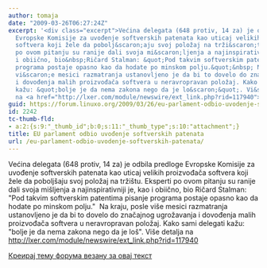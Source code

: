 ```yaml
---
author: tomaja
date: "2009-03-26T06:27:24Z"
excerpt: '<div class="excerpt">Većina delegata (648 protiv, 14 za) je odbila predloge
  Evropske Komisije za uvođenje softverskih patenata kao uticaj velikih proizvođača
  softvera koji žele da pobolj&scaron;aju svoj položaj na trži&scaron;tu. Eksperti
  po ovom pitanju su ranije dali svoja mi&scaron;ljenja a najinspirativniji je, kao
  i obiično, bio&nbsp;Ričard Stalman: &quot;Pod takvim softverskim patentima pisanje
  programa postaje opasno kao da hodate po minskom polju.&quot;&nbsp; Na kraju, posle
  vi&scaron;e mesici razmatranja ustanovljeno je da bi to dovelo do značajnog ugrožavanja
  i dovođenja malih proizvođača softvera u neravropravan položaj. Kako sami delegati
  kažu: &quot;bolje je da nema zakona nego da je lo&scaron;&quot;. Vi&scaron;e detalja
  na <a href="http://lxer.com/module/newswire/ext_link.php?rid=117940">http://lxer.com/module/newswire/ext_link.php?rid=117940</a></div>'
guid: https://forum.linuxo.org/2009/03/26/eu-parlament-odbio-uvodenje-softverskih-patenata/
id: 2242
tc-thumb-fld:
- a:2:{s:9:"_thumb_id";b:0;s:11:"_thumb_type";s:10:"attachment";}
title: EU parlament odbio uvođenje softverskih patenata
url: /eu-parlament-odbio-uvodenje-softverskih-patenata/
---
```

<div class="excerpt">
  Većina delegata (648 protiv, 14 za) je odbila predloge Evropske Komisije za uvođenje softverskih patenata kao uticaj velikih proizvođača softvera koji žele da pobolj&scaron;aju svoj položaj na trži&scaron;tu. Eksperti po ovom pitanju su ranije dali svoja mi&scaron;ljenja a najinspirativniji je, kao i obiično, bio&nbsp;Ričard Stalman: "Pod takvim softverskim patentima pisanje programa postaje opasno kao da hodate po minskom polju."&nbsp; Na kraju, posle vi&scaron;e mesici razmatranja ustanovljeno je da bi to dovelo do značajnog ugrožavanja i dovođenja malih proizvođača softvera u neravropravan položaj. Kako sami delegati kažu: "bolje je da nema zakona nego da je lo&scaron;". Vi&scaron;e detalja na <a href="http://lxer.com/module/newswire/ext_link.php?rid=117940">http://lxer.com/module/newswire/ext_link.php?rid=117940</a>
</div>

<!--break-->

[Креирај тему форума везану за овај текст](https://linuxo.org/nova-tema-na-forumu/?se_pid=2242)